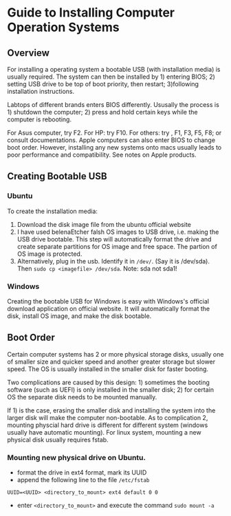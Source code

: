 # Guide to Installing Computer Operation Systems

## Overview

For installing a operating system a bootable USB (with installation media) is usually required. The system can then be installed by 1) entering BIOS; 2) setting USB drive to be top of boot priority, then restart; 3)following installation instructions.

Labtops of different brands enters BIOS differently. 
Ususally the process is 1) shutdown the computer; 2) press and hold certain keys while the computer is rebooting.

For Asus computer, try F2.
For HP: try F10.
For others: try <ESC>, F1, F3, F5, F8; or consult documentations.
Apple computers can also enter BIOS to change boot order. However, installing any new systems onto macs usually leads to poor performance and compatibility. See notes on Apple products.

## Creating Bootable USB

### Ubuntu
To create the installation media:

1. Download the disk image file from the ubuntu official website
1. I have used belenaEtcher falsh OS images to USB drive, i.e. making the USB drive bootable. This step will automatically format the drive and create separate partitions for OS image and free space. The partion of OS image is protected. 
1. Alternatively, plug in the usb. Identify it in `/dev/`. (Say it is /dev/sda). Then `sudo cp <imagefile> /dev/sda`. Note: sda not sda1!

### Windows

Creating the bootable USB for Windows is easy with Windows's official download application on official website. It will automatically format the disk, install OS image, and make the disk bootable. 

## Boot Order

Certain computer systems has 2 or more physical storage disks, usually one of smaller size and quicker speed and another greater storage but slower speed. The OS is usually installed in the smaller disk for faster booting. 

Two complications are caused by this design: 1) sometimes the booting software (such as UEFI) is only installed in the smaller disk; 2) for certain OS the separate disk needs to be mounted manually.

If 1) is the case, erasing the smaller disk and installing the system into the larger disk will make the computer non-bootable. 
As to complication 2, mounting physcial hard drive is different for different system (windows usually have automatic mounting). For linux system, mounting a new physical disk usually requires fstab.

### Mounting new physical drive on Ubuntu.

- format the drive in ext4 format, mark its UUID
- append the following line to the file `/etc/fstab`

```
UUID=<UUID> <directory_to_mount> ext4 default 0 0
```
- enter `<directory_to_mount>` and execute the command `sudo mount -a`
